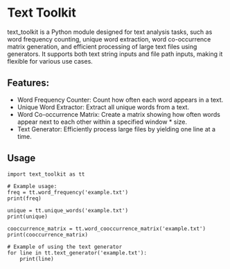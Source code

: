 # Text Toolkit

text_toolkit is a Python module designed for text analysis tasks, such as word frequency counting, unique word extraction, word co-occurrence matrix generation, and efficient processing of large text files using generators. It supports both text string inputs and file path inputs, making it flexible for various use cases.

## Features:

* Word Frequency Counter: Count how often each word appears in a text.
* Unique Word Extractor: Extract all unique words from a text.
* Word Co-occurrence Matrix: Create a matrix showing how often words appear next to each other within a specified window * size.
* Text Generator: Efficiently process large files by yielding one line at a time.

## Usage 

```
import text_toolkit as tt

# Example usage:
freq = tt.word_frequency('example.txt')
print(freq)

unique = tt.unique_words('example.txt')
print(unique)

cooccurrence_matrix = tt.word_cooccurrence_matrix('example.txt')
print(cooccurrence_matrix)

# Example of using the text generator
for line in tt.text_generator('example.txt'):
    print(line)
```
